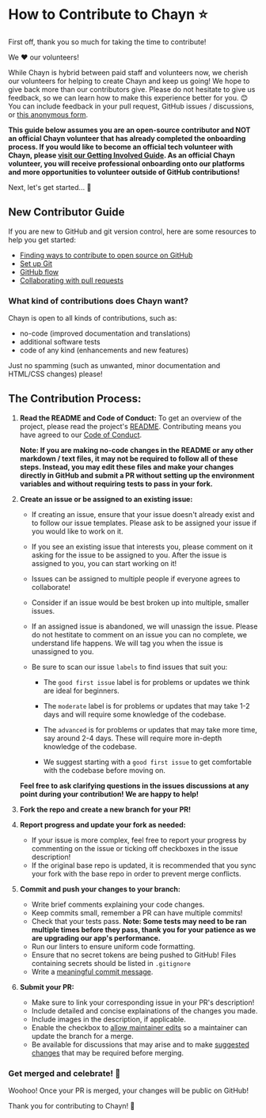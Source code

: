 # How to Contribute to Chayn ⭐

First off, thank you so much for taking the time to contribute!

We ❤️ our volunteers!

While Chayn is hybrid between paid staff and volunteers now, we cherish our volunteers for helping to create Chayn and keep us going! We hope to give back more than our contributors give. Please do not hesitate to give us feedback, so we can learn how to make this experience better for you. 😊 You can include feedback in your pull request, GitHub issues / discussions, or [this anonymous form](https://forms.gle/17GQpeHc4G1Mgdf3A).

**This guide below assumes you are an open-source contributor and NOT an official Chayn volunteer that has already completed the onboarding process. If you would like to become an official tech volunteer with Chayn, please [visit our Getting Involved Guide](https://www.notion.so/chayn/Get-involved-423c067536f3426a88005de68f0cab19?pvs=4). As an official Chayn volunteer, you will receive professional onboarding onto our platforms and more opportunities to volunteer outside of GitHub contributions!**

Next, let's get started... 🎉

## New Contributor Guide

If you are new to GitHub and git version control, here are some resources to help you get started:

- [Finding ways to contribute to open source on GitHub](https://docs.github.com/en/get-started/exploring-projects-on-github/finding-ways-to-contribute-to-open-source-on-github)
- [Set up Git](https://docs.github.com/en/get-started/quickstart/set-up-git)
- [GitHub flow](https://docs.github.com/en/get-started/quickstart/github-flow)
- [Collaborating with pull requests](https://docs.github.com/en/github/collaborating-with-pull-requests)

### What kind of contributions does Chayn want?

Chayn is open to all kinds of contributions, such as:

- no-code (improved documentation and translations)
- additional software tests
- code of any kind (enhancements and new features)

Just no spamming (such as unwanted, minor documentation and HTML/CSS changes) please!

## The Contribution Process:

1. **Read the README and Code of Conduct:** To get an overview of the project, please read the project's [README](/README.md). Contributing means you have agreed to our [Code of Conduct](/CODE_OF_CONDUCT.md).

   **Note: If you are making no-code changes in the README or any other markdown / text files, it may not be required to follow all of these steps. Instead, you may edit these files and make your changes directly in GitHub and submit a PR without setting up the environment variables and without requiring tests to pass in your fork.**

2. **Create an issue or be assigned to an existing issue:**

   - If creating an issue, ensure that your issue doesn't already exist and to follow our issue templates. Please ask to be assigned your issue if you would like to work on it.

   - If you see an existing issue that interests you, please comment on it asking for the issue to be assigned to you. After the issue is assigned to you, you can start working on it!

   - Issues can be assigned to multiple people if everyone agrees to collaborate!

   - Consider if an issue would be best broken up into multiple, smaller issues.

   - If an assigned issue is abandoned, we will unassign the issue. Please do not hestitate to comment on an issue you can no complete, we understand life happens. We will tag you when the issue is unassigned to you.

   - Be sure to scan our issue `labels` to find issues that suit you:

     - The `good first issue` label is for problems or updates we think are ideal for beginners.
     - The `moderate` label is for problems or updates that may take 1-2 days and will require some knowledge of the codebase.
     - The `advanced` is for problems or updates that may take more time, say around 2-4 days. These will require more in-depth knowledge of the codebase.

     - We suggest starting with a `good first issue` to get comfortable with the codebase before moving on.

   **Feel free to ask clarifying questions in the issues discussions at any point during your contribution! We are happy to help!**

3. **Fork the repo and create a new branch for your PR!**

4. **Report progress and update your fork as needed:**

   - If your issue is more complex, feel free to report your progress by commenting on the issue or ticking off checkboxes in the issue description!
   - If the original base repo is updated, it is recommended that you sync your fork with the base repo in order to prevent merge conflicts.

5. **Commit and push your changes to your branch:**

   - Write brief comments explaining your code changes.
   - Keep commits small, remember a PR can have multiple commits!
   - Check that your tests pass. **Note: Some tests may need to be ran multiple times before they pass, thank you for your patience as we are upgrading our app's performance.**
   - Run our linters to ensure uniform code formatting.
   - Ensure that no secret tokens are being pushed to GitHub! Files containing secrets should be listed in `.gitignore`
   - Write a [meaningful commit message](https://www.freecodecamp.org/news/how-to-write-better-git-commit-messages/).

6. **Submit your PR:**

   - Make sure to link your corresponding issue in your PR's description!
   - Include detailed and concise explainations of the changes you made.
   - Include images in the description, if applicable.
   - Enable the checkbox to [allow maintainer edits](https://docs.github.com/en/github/collaborating-with-issues-and-pull-requests/allowing-changes-to-a-pull-request-branch-created-from-a-fork) so a maintainer can update the branch for a merge.
   - Be available for discussions that may arise and to make [suggested changes](https://docs.github.com/en/github/collaborating-with-issues-and-pull-requests/incorporating-feedback-in-your-pull-request) that may be required before merging.

### Get merged and celebrate! 🎉

Woohoo! Once your PR is merged, your changes will be public on GitHub!

Thank you for contributing to Chayn! 👏
